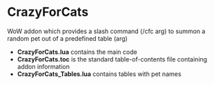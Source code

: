 # CrazyForCats
WoW addon which provides a slash command (/cfc arg) to summon a random pet out of a predefined table (arg)

- **CrazyForCats.lua** contains the main code
- **CrazyForCats.toc** is the standard table-of-contents file containing addon information
- **CrazyForCats_Tables.lua** contains tables with pet names
